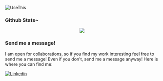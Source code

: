 ![UseThis](https://user-images.githubusercontent.com/48247094/107473510-d5226680-6b96-11eb-8488-7a1d2093ccc8.PNG)

### Github Stats~
<p align="center">
<img src="https://github-readme-stats.vercel.app/api?username=vaishaalik" />
</p>

### Send me a message!
I am open for collaborations, so if you find my work interesting feel free to send me a message! Even if you don't, send me a message anyway! Here is where you can find me:

<a href="https://www.linkedin.com/in/vaishaali-kondapalli-08b34819b/">
  <img
    alt="Linkedin"
    src="https://img.shields.io/badge/linkedin-0077B5?logo=linkedin&logoColor=white&style=for-the-badge"
  />
</a>
